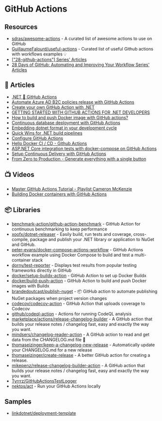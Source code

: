 # GitHub Actions

## Resources
- [sdras/awesome-actions](https://github.com/sdras/awesome-actions) - A curated list of awesome actions to use on GitHub
- [GuillaumeFalourd/useful-actions](https://github.com/GuillaumeFalourd/useful-actions) - Curated list of useful Github actions with workflows examples 💡
- [["28-github-actions"] Series' Articles](https://dev.to/bdougieyo/series/11453)
- [28 Days of GitHub: Automating and Improving Your Workflow Series' Articles](https://dev.to/blackgirlbytes/series/16662)
## 📝 Articles
- [.NET 💜 GitHub Actions](https://devblogs.microsoft.com/dotnet/dotnet-loves-github-actions/)
- [Automate Azure AD B2C policies release with GitHub Actions](https://daniel-krzyczkowski.github.io/Automate-Azure-AD-B2C-policies-release-with-GitHub-Actions/)
- [Create your own GitHub Action with .NET](https://pumpingco.de/blog/create-your-own-github-action-with-dotnet/)
- [GETTING STARTED WITH GITHUB ACTIONS FOR .NET DEVELOPERS](https://www.stevejgordon.co.uk/getting-started-with-github-actions-for-dotnet-developers)
- [How to build and push Docker image with GitHub actions?](https://event-driven.io/en/how_to_buid_and_push_docker_image_with_github_actions/)
- [Continuous database deployment with GitHub Actions](https://dotnetthoughts.net/continuous-database-deployment-with-github-actions/)
- [Embedding dotnet format in your development cycle](https://gsferreira.com/archive/2022/embedding-dotnet-format-in-your-development-cycle/)
- [Quick Wins for .NET build pipelines](https://gsferreira.com/archive/2022/quick-wins-for-dotnet-build-pipelines/)
- [Configure GitHub Actions](https://docs.docker.com/ci-cd/github-actions/)
- [Hello Docker CI / CD - Github Actions](https://www.basefactor.com/github-actions-docker)
- [ASP.NET Core integration tests with docker-compose on GitHub Actions](https://blog.joaograssi.com/posts/2020/asp-net-core-integration-tests-with-docker-compose-github-actions/)
- [Setup Continuous Delivery with GitHub Actions](https://dev.to/github/setup-continuous-delivery-with-github-actions-4pea)
- [From Zero to Production - Generate everything with a single button](https://steven-giesel.com/blogPost/5f9e9f0d-2413-4e4b-8e38-9eebe9503e52)
## 📺 Videos
- [Master GitHub Actions Tutorial - Playlist Cameron McKenzie](https://www.youtube.com/playlist?list=PL_RrEj88onS-um2xFy01sY46ik_2yt_EQ)
- [Building Docker containers with GitHub Actions](https://www.youtube.com/watch?v=09lZdSpeHAk)
## 📦 Libraries
- [benchmark-action/github-action-benchmark](https://github.com/benchmark-action/github-action-benchmark) - GitHub Action for continuous benchmarking to keep performance
- [xoofx/dotnet-releaser](https://github.com/xoofx/dotnet-releaser) - Easily build, run tests and coverage, cross-compile, package and publish your .NET library or application to NuGet and GitHub.
- [peter-evans/docker-compose-actions-workflow](https://github.com/peter-evans/docker-compose-actions-workflow) - GitHub Actions workflow example using Docker Compose to build and test a multi-container stack
- [dorny/test-reporter](https://github.com/dorny/test-reporter) - Displays test results from popular testing frameworks directly in GitHub
- [docker/setup-buildx-action](https://github.com/docker/setup-buildx-action) - GitHub Action to set up Docker Buildx
- [docker/build-push-action](https://github.com/docker/build-push-action) - GitHub Action to build and push Docker images with Buildx
- [brandedoutcast/publish-nuget](https://github.com/brandedoutcast/publish-nuget) - 📦 GitHub action to automate publishing NuGet packages when project version changes
- [codecov/codecov-action](https://github.com/codecov/codecov-action) - GitHub Action that uploads coverage to Codecov
- [github/codeql-action](https://github.com/github/codeql-action) - Actions for running CodeQL analysis
- [marketplace/actions/release-changelog-builder](https://github.com/marketplace/actions/release-changelog-builder) - A GitHub action that builds your release notes / changelog fast, easy and exactly the way you want.
- [mindsers/changelog-reader-action](https://github.com/mindsers/changelog-reader-action) - A GitHub action to read and get data from the CHANGELOG.md file 🚀
- [thomaseizinger/keep-a-changelog-new-release](https://github.com/thomaseizinger/keep-a-changelog-new-release) - Automatically update your CHANGELOG.md for a new release
- [thomaseizinger/create-release](https://github.com/thomaseizinger/create-release) - A better GitHub action for creating a release.
- [mikepenz/release-changelog-builder-action](https://github.com/mikepenz/release-changelog-builder-action) - A GitHub action that builds your release notes / changelog fast, easy and exactly the way you want.
- [Tyrrrz/GitHubActionsTestLogger](https://github.com/Tyrrrz/GitHubActionsTestLogger)
- [nektos/act](https://github.com/nektos/act) - Run your GitHub Actions locally
## Samples
- [linkdotnet/deployment-template](https://github.com/linkdotnet/deployment-template/blob/main/.github/workflows)